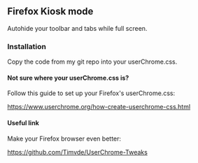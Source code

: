 ## Firefox Kiosk mode

Autohide your toolbar and tabs while full screen.

### Installation

Copy the code from my git repo into your userChrome.css.

#### Not sure where your userChrome.css is?

Follow this guide to set up your Firefox's userChrome.css:

https://www.userchrome.org/how-create-userchrome-css.html

#### Useful link

Make your Firefox browser even better:

https://github.com/Timvde/UserChrome-Tweaks
